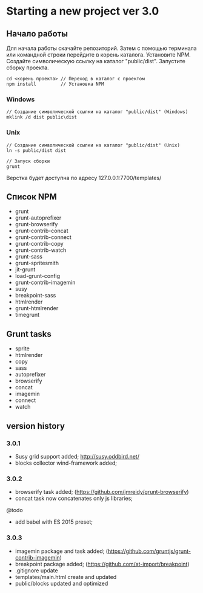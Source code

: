 # Starting a new project ver 3.0

## Начало работы ##

Для начала работы скачайте репозиторий.
Затем с помощью терминала или командной строки перейдите в корень каталога.
Установите NPM. Создайте символическую ссылку на каталог "public/dist".
Запустите сборку проекта.

```
cd <корень проекта> // Переход в каталог с проектом
npm install         // Установка NPM
```

### Windows ###
```
// Создание символической ссылки на каталог "public/dist" (Windows)
mklink /d dist public\dist 
```
### Unix ###
```
// Создание символической ссылки на каталог "public/dist" (Unix)
ln -s public/dist dist
```

```
// Запуск сборки
grunt
```

Верстка будет доступна по адресу 127.0.0.1:7700/templates/

## Список NPM ##

* grunt
* grunt-autoprefixer
* grunt-browserify
* grunt-contrib-concat
* grunt-contrib-connect
* grunt-contrib-copy
* grunt-contrib-watch
* grunt-sass
* grunt-spritesmith
* jit-grunt
* load-grunt-config
* grunt-contrib-imagemin
* susy
* breakpoint-sass
* htmlrender
* grunt-htmlrender
* timegrunt

## Grunt tasks ##

* sprite
* htmlrender
* copy
* sass
* autoprefixer
* browserify
* concat
* imagemin
* connect
* watch

## version history ##

### 3.0.1 ###
- Susy grid support added;
http://susy.oddbird.net/
- blocks collector wind-framework added;

### 3.0.2 ###
- browserify task added; (https://github.com/jmreidy/grunt-browserify)
- concat task now concatenates only js libraries;

@todo
- add babel with ES 2015 preset;

### 3.0.3 ###
- imagemin package and task added; (https://github.com/gruntjs/grunt-contrib-imagemin)
- breakpoint package added; (https://github.com/at-import/breakpoint)
- .gitignore update
- templates/main.html create and updated
- public/blocks updated and optimized